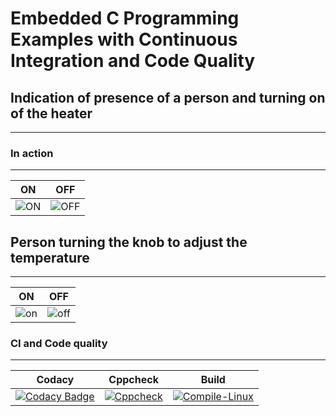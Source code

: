 # Embedded C Programming Examples with Continuous Integration and Code Quality
## Indication of presence of a person and turning on of the heater
---
### In action
---
| ON | OFF |
|---|---|
|![ON](https://user-images.githubusercontent.com/81506807/116285703-041aa280-a7ac-11eb-9d5f-f320aed4e6fb.PNG) | ![OFF](https://user-images.githubusercontent.com/81506807/116284920-3e377480-a7ab-11eb-9922-32d88c0ca31e.PNG)|
## Person turning the knob to adjust the temperature
---
| ON | OFF |
|---|---|
| ![on](https://user-images.githubusercontent.com/81506807/116448395-b4ed7400-a876-11eb-8234-791f04162887.PNG) | ![off](https://user-images.githubusercontent.com/81506807/116448471-cafb3480-a876-11eb-9ac0-3f046edfc9a0.PNG) |
### CI and Code quality
---
| Codacy | Cppcheck | Build |
|---|---|---|
| [![Codacy Badge](https://app.codacy.com/project/badge/Grade/2d20a719bc3942ceb9875e3e31e185da)](https://www.codacy.com/gh/258067/258067-embedded-c/dashboard?utm_source=github.com&amp;utm_medium=referral&amp;utm_content=258067/258067-embedded-c&amp;utm_campaign=Badge_Grade) | [![Cppcheck](https://github.com/258067/258067-embedded-c/actions/workflows/Cppcheck.yml/badge.svg)](https://github.com/258067/258067-embedded-c/actions/workflows/Cppcheck.yml) | [![Compile-Linux](https://github.com/258067/258067-embedded-c/actions/workflows/Compile.yml/badge.svg)](https://github.com/258067/258067-embedded-c/actions/workflows/Compile.yml) |